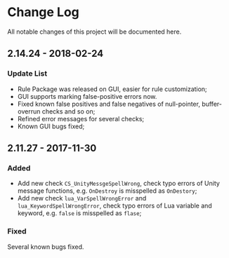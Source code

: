# Change Log
All notable changes of this project will be documented here.

## 2.14.24 - 2018-02-24

### Update List
* Rule Package was released on GUI, easier for rule customization;
* GUI supports marking false-positive errors now.
* Fixed known false positives and false negatives of null-pointer, buffer-overrun checks and so on;
* Refined error messages for several checks;
* Known GUI bugs fixed;

## 2.11.27 - 2017-11-30

### Added
* Add new check `CS_UnityMessgeSpellWrong`, check typo errors of Unity message functions, e.g. `OnDestroy` is misspelled as `OnDestory`;
* Add new check `lua_VarSpellWrongError` and `lua_KeywordSpellWrongError`, check typo errors of Lua variable and keyword, e.g. `false` is misspelled as `flase`;

### Fixed
Several known bugs fixed.
